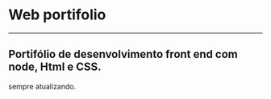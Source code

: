 # Web portifolio

---
## Portifólio de desenvolvimento front end com node, Html e CSS.
sempre atualizando.
